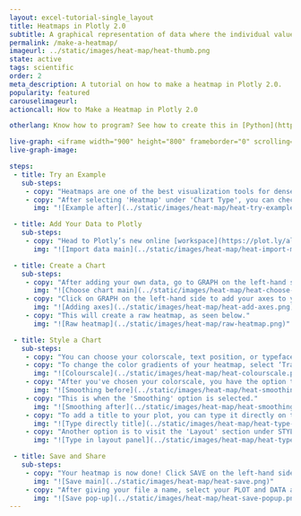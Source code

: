 ```yaml
---
layout: excel-tutorial-single_layout
title: Heatmaps in Plotly 2.0
subtitle: A graphical representation of data where the individual values contained in a matrix are represented as colors.
permalink: /make-a-heatmap/
imageurl: ../static/images/heat-map/heat-thumb.png
state: active
tags: scientific
order: 2
meta_description: A tutorial on how to make a heatmap in Plotly 2.0.
popularity: featured
carouselimageurl: 
actioncall: How to Make a Heatmap in Plotly 2.0

otherlang: Know how to program? See how to create this in [Python](https://plot.ly/python/heatmaps/) or [R](https://plot.ly/r/heatmaps/).

live-graph: <iframe width="900" height="800" frameborder="0" scrolling="no" src="https://plot.ly/~plotly2_demo/11.embed"></iframe>
live-graph-image:

steps: 
 - title: Try an Example
   sub-steps:
    - copy: "Heatmaps are one of the best visualization tools for dense point data."
    - copy: "After selecting 'Heatmap' under 'Chart Type', you can check out an example before adding your own data. Clicking the 'try an example' button will show what a sample chart looks like after adding data and playing with the style. You'll also see what values and style attributes were selected for this specific heatmap, as well as the end result."
      img: "![Example after](../static/images/heat-map/heat-try-example.png)"

 - title: Add Your Data to Plotly
   sub-steps:
    - copy: "Head to Plotly’s new online [workspace](https://plot.ly/alpha/workspace/) and add your data. You have the option of typing directly in the grid, uploading your file, or entering a URL of an online dataset. Plotly accepts .xls, .xlsx, or .csv files. For more information on how to enter your data, see [this](http://help.plot.ly/add-data-to-the-plotly-grid/) tutorial."
      img: "![Import data main](../static/images/heat-map/heat-import-main.png)"

 - title: Create a Chart
   sub-steps:
    - copy: "After adding your own data, go to GRAPH on the left-hand side, then 'Create'. Choose 'Heatmap' under 'Chart type’."
      img: "![Choose chart main](../static/images/heat-map/heat-choose-chart.png)"
    - copy: "Click on GRAPH on the left-hand side to add your axes to your heatmap. After selecting ‘Heatmap', you should then fill out the Z, X and Y dropdown to create the plot."
      img: "![Adding axes](../static/images/heat-map/heat-add-axes.png)"
    - copy: "This will create a raw heatmap, as seen below."
      img: "![Raw heatmap](../static/images/heat-map/raw-heatmap.png)"

 - title: Style a Chart
   sub-steps:
    - copy: "You can choose your colorscale, text position, or typeface. Click on STYLE on the left-hand side to play around with the style of your chart."
    - copy: "To change the color gradients of your heatmap, select ‘Traces’ under the same STYLE tab, and choose the colorscale you want."
      img: "![Colourscale](../static/images/heat-map/heat-colourscale.png)"
    - copy: "After you've chosen your colorscale, you have the option to smooth your heatmap to create a continuous heatmap. So far, we've had it with the 'Smoothing' option off."
      img: "![Smoothing before](../static/images/heat-map/heat-smoothing-before.png)"
    - copy: "This is when the 'Smoothing' option is selected."
      img: "![Smoothing after](../static/images/heat-map/heat-smoothing-after.png)"
    - copy: "To add a title to your plot, you can type it directly on the title by double-clicking it. The same can be done for the axis labels and legend." 
      img: "![Type directly title](../static/images/heat-map/heat-type-title.png)" 
    - copy: "Another option is to visit the 'Layout' section under STYLE, click on 'Text' and enter your title in the box, as shown below. Note that certain typeface are only available with a PRO subscription. Click [here](https://plot.ly/products/cloud/) to upgrade!"
      img: "![Type in layout panel](../static/images/heat-map/heat-type-title-panel.png)"

 - title: Save and Share
   sub-steps:
    - copy: "Your heatmap is now done! Click SAVE on the left-hand side."
      img: "![Save main](../static/images/heat-map/heat-save.png)"
    - copy: "After giving your file a name, select your PLOT and DATA as 'Public' or 'Private'. For more information on how sharing works, including the difference between private, public and secret sharing, visit [this](http://help.plot.ly/save-share-and-export-in-plotly/) page."
      img: "![Save pop-up](../static/images/heat-map/heat-save-popup.png)"
---
```



